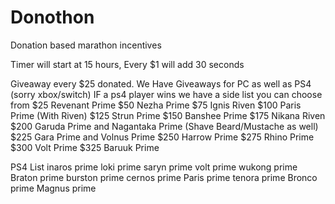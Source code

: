 # Donothon
Donation based marathon incentives

Timer will start at 15 hours, Every $1 will add 30 seconds

Giveaway every $25 donated.  We Have Giveaways for PC as well as PS4 (sorry xbox/switch)
IF a ps4 player wins we have a side list you can choose from
$25 Revenant Prime
$50 Nezha Prime
$75 Ignis Riven
$100 Paris Prime (With Riven)
$125 Strun Prime
$150 Banshee Prime
$175 Nikana Riven
$200 Garuda Prime and Nagantaka Prime (Shave Beard/Mustache as well)
$225 Gara Prime and Volnus Prime
$250 Harrow Prime
$275 Rhino Prime
$300 Volt Prime
$325 Baruuk Prime

PS4 List
inaros prime 
loki prime
saryn prime
volt prime
wukong prime
Braton prime 
burston prime 
cernos prime 
Paris prime 
tenora prime
Bronco prime 
Magnus prime
